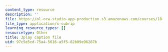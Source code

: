 ```yaml
---
content_type: resource
description: ''
file: https://ol-ocw-studio-app-production.s3.amazonaws.com/courses/18-01sc-single-variable-calculus-fall-2010/97c5e5cd75a45616a5f582b09e96287b_C9luv3o6emw.vtt
file_type: application/x-subrip
learning_resource_types: []
resourcetype: Other
title: 3play caption file
uid: 97c5e5cd-75a4-5616-a5f5-82b09e96287b
---
```

